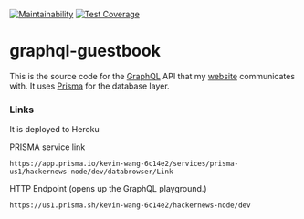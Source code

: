 [![Maintainability](https://api.codeclimate.com/v1/badges/1e3055ea868ea468da17/maintainability)](https://codeclimate.com/github/thiskevinwang/thekevinwang.com-graphql/maintainability) [![Test Coverage](https://api.codeclimate.com/v1/badges/1e3055ea868ea468da17/test_coverage)](https://codeclimate.com/github/thiskevinwang/thekevinwang.com-graphql/test_coverage)

# graphql-guestbook

This is the source code for the [GraphQL](https://graphql.org/) API that my [website](https://www.thekevinwang.com) communicates with. It uses [Prisma](https://www.prisma.io/) for the database layer.

### Links
It is deployed to Heroku

PRISMA service link
```
https://app.prisma.io/kevin-wang-6c14e2/services/prisma-us1/hackernews-node/dev/databrowser/Link
```

HTTP Endpoint (opens up the GraphQL playground.)

```
https://us1.prisma.sh/kevin-wang-6c14e2/hackernews-node/dev
```
